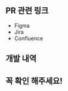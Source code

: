 ## PR 관련 링크
<!-- Figma , Jira , Confluence 각 페이지가 있으면 참조해주세요. -->
  - Figma
  - Jira
  - Confluence

## 개발 내역
<!-- EX) 허위 매물 이미지 추가 관련 화면 및 기능 추가 -->







## 꼭 확인 해주세요!
<!-- EX) 이미지가 잘 불러와지는지 확인해주세요 -->

